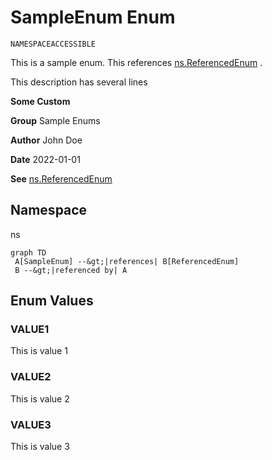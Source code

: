 # SampleEnum Enum

`NAMESPACEACCESSIBLE`

This is a sample enum. This references [ns.ReferencedEnum](../Miscellaneous/ns.ReferencedEnum.md) . 

This description has several lines

**Some Custom** 

**Group** Sample Enums

**Author** John Doe

**Date** 2022-01-01

**See** [ns.ReferencedEnum](../Miscellaneous/ns.ReferencedEnum.md)

## Namespace
ns

```mermaid
graph TD
 A[SampleEnum] --&gt;|references| B[ReferencedEnum]
 B --&gt;|referenced by| A
```

## Enum Values
### VALUE1
This is value 1
### VALUE2
This is value 2
### VALUE3
This is value 3
